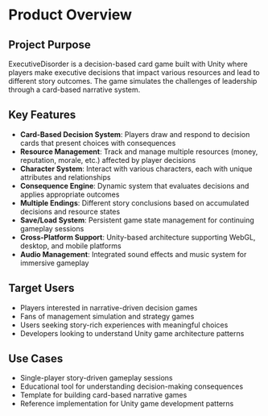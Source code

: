# Product Overview

## Project Purpose
ExecutiveDisorder is a decision-based card game built with Unity where players make executive decisions that impact various resources and lead to different story outcomes. The game simulates the challenges of leadership through a card-based narrative system.

## Key Features
- **Card-Based Decision System**: Players draw and respond to decision cards that present choices with consequences
- **Resource Management**: Track and manage multiple resources (money, reputation, morale, etc.) affected by player decisions
- **Character System**: Interact with various characters, each with unique attributes and relationships
- **Consequence Engine**: Dynamic system that evaluates decisions and applies appropriate outcomes
- **Multiple Endings**: Different story conclusions based on accumulated decisions and resource states
- **Save/Load System**: Persistent game state management for continuing gameplay sessions
- **Cross-Platform Support**: Unity-based architecture supporting WebGL, desktop, and mobile platforms
- **Audio Management**: Integrated sound effects and music system for immersive gameplay

## Target Users
- Players interested in narrative-driven decision games
- Fans of management simulation and strategy games
- Users seeking story-rich experiences with meaningful choices
- Developers looking to understand Unity game architecture patterns

## Use Cases
- Single-player story-driven gameplay sessions
- Educational tool for understanding decision-making consequences
- Template for building card-based narrative games
- Reference implementation for Unity game development patterns
